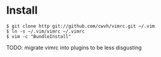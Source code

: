 Install
=======

```
$ git clone http git://github.com/cwvh/vimrc.git ~/.vim
$ ln -s ~/.vim/vimrc ~/.vimrc
$ vim -c "BundleInstall"
```

TODO: migrate vimrc into plugins to be less disgusting
